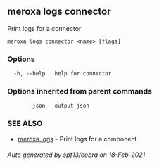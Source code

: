 ## meroxa logs connector

Print logs for a connector

```
meroxa logs connector <name> [flags]
```

### Options

```
  -h, --help   help for connector
```

### Options inherited from parent commands

```
      --json   output json
```

### SEE ALSO

* [meroxa logs](meroxa_logs.md)	 - Print logs for a component

###### Auto generated by spf13/cobra on 18-Feb-2021
